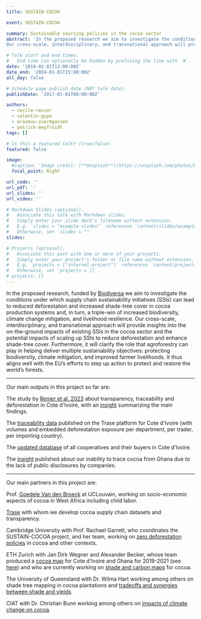 ```yaml
---
title: SUSTAIN-COCOA

event: SUSTAIN-COCOA

summary: Sustainable sourcing policies in the cocoa sector
abstract: 'In the proposed research we aim to investigate the conditions under which supply chain sustainability initiatives (SSIs) can lead to reduced deforestation and increased shade-​tree cover in cocoa production systems and, in turn, a triple-​win of increased biodiversity, climate change mitigation, and livelihood resilience.
Our cross-​scale, interdisciplinary, and transnational approach will provide insights into the on-​the-ground impacts of existing SSIs in the cocoa sector and the potential impacts of scaling up SSIs to reduce deforestation and enhance shade-​tree cover. Furthermore, it will clarify the role that agroforestry can play in helping deliver multiple sustainability objectives: protecting biodiversity, climate mitigation, and improved farmer livelihoods. It thus aligns well with the EU’s efforts to step up action to protect and restore the world’s forests.'

# Talk start and end times.
#   End time can optionally be hidden by prefixing the line with `#`.
date: '2019-01-01T13:00:00Z'
date_end: '2024-01-01T15:00:00Z'
all_day: false

# Schedule page publish date (NOT talk date).
publishDate: '2017-01-01T00:00:00Z'

authors: 
  - cecile-renier
  - valentin-guye
  - erasmus-zuermgassen
  - patrick-meyfroidt
tags: []

# Is this a featured talk? (true/false)
featured: false

image:
  #caption: 'Image credit: [**Unsplash**](https://unsplash.com/photos/bzdhc5b3Bxs)'
  focal_point: Right

url_code: ''
url_pdf: ''
url_slides: ''
url_video: ''

# Markdown Slides (optional).
#   Associate this talk with Markdown slides.
#   Simply enter your slide deck's filename without extension.
#   E.g. `slides = "example-slides"` references `content/slides/example-slides.md`.
#   Otherwise, set `slides = ""`.
slides:

# Projects (optional).
#   Associate this post with one or more of your projects.
#   Simply enter your project's folder or file name without extension.
#   E.g. `projects = ["internal-project"]` references `content/project/deep-learning/index.md`.
#   Otherwise, set `projects = []`.
# projects: []
---
```


In the proposed research, funded by [Biodiversa](https://www.biodiversa.eu/2022/10/26/sustain-cocoa/) we aim to investigate the conditions under which supply chain sustainability initiatives (SSIs) can lead to reduced deforestation and increased shade-​tree cover in cocoa production systems and, in turn, a triple-​win of increased biodiversity, climate change mitigation, and livelihood resilience.
Our cross-​scale, interdisciplinary, and transnational approach will provide insights into the on-​the-ground impacts of existing SSIs in the cocoa sector and the potential impacts of scaling up SSIs to reduce deforestation and enhance shade-​tree cover. Furthermore, it will clarify the role that agroforestry can play in helping deliver multiple sustainability objectives: protecting biodiversity, climate mitigation, and improved farmer livelihoods. It thus aligns well with the EU’s efforts to step up action to protect and restore the world’s forests.

---
Our main outputs in this project so far are: 

The study by [Renier et al. 2023](https://dx.doi.org/10.1088/1748-9326/acad8e) about transparency, traceability and deforestation in Cote d'Ivoire, with an [insight](https://trase.earth/insights/cocoa-exports-drive-deforestation-in-cote-d-ivoire) summarizing the main findings. 

The [traceability data](https://trase.earth/explore/supply-chain/cote-d-ivoire/cocoa?chartType=sankey&year=2019&indicator=commodity_deforestation_total_exposure&dimension=region_production_1&dimension=exporter_group&dimension=country_of_destination) published on the Trase platform for Cote d'Ivoire (with volumes and embedded deforestation exposure per department, per trader, per importing country).

The [updated database](https://dataverse.uclouvain.be/dataset.xhtml?persistentId=doi:10.14428/DVN/YBWJOR) of all cooperatives and their buyers in Cote d'Ivoire.

The [insight](https://trase.earth/insights/cocoa-traders-fall-short-on-supplier-disclosure-in-ghana) published about our inability to trace cocoa from Ghana due to the lack of public disclosures by companies.

---

Our main partners in this project are:

Prof. [Goedele Van den Broeck](https://sites.google.com/view/goedelevandenbroeck) at UCLouvain, working on socio-economic aspects of cocoa in West Africa including child labor. 

[Trase](https://trase.earth/) with whom we develop cocoa supply chain datasets and transparency. 

Cambridge University with Prof. Rachael Garrett, who coordinates the SUSTAIN-COCOA project, and her team, working on [zero deforestation policies](https://www.zerodeforestationimpacts.com/our-work-in-west-africa/) in cocoa and other contexts.

ETH Zurich with Jan Dirk Wegner and Alexander Becker, whose team produced a [cocoa map](https://www.nature.com/articles/s43016-023-00751-8) for Cote d'Ivoire and Ghana for 2019-2021 (see [here](https://nk.users.earthengine.app/view/cocoa-map)) and who are currently working on [shade and carbon maps](https://prs.igp.ethz.ch/research/current_projects/shade-tree-cover.html) for cocoa. 

The University of Queensland with Dr. Wilma Hart working among others on shade tree mapping in cocoa plantations and [tradeoffs and synergies between shade and yields](https://www.sciencedirect.com/science/article/abs/pii/S0167880921003807).  

CIAT with Dr. Christian Bunn working among others on [impacts of climate change on cocoa](https://adaptation.aclimatar.org/).